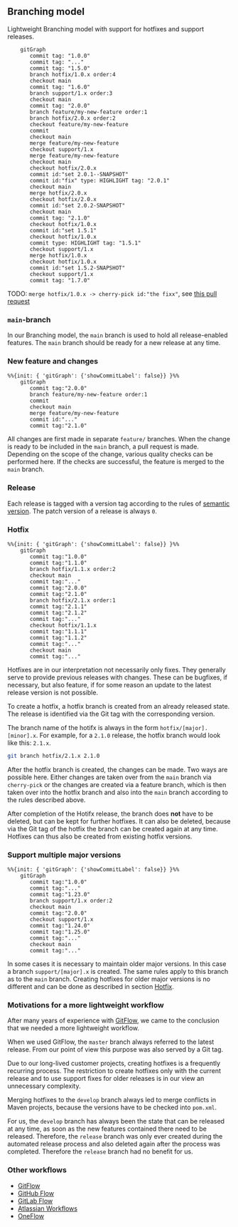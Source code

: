 ## Branching model

Lightweight Branching model with support for hotfixes and support releases.

```mermaid
    gitGraph
       commit tag: "1.0.0"
       commit tag: "..."
       commit tag: "1.5.0"
       branch hotfix/1.0.x order:4
       checkout main
       commit tag: "1.6.0"
       branch support/1.x order:3
       checkout main
       commit tag: "2.0.0"
       branch feature/my-new-feature order:1
       branch hotfix/2.0.x order:2
       checkout feature/my-new-feature
       commit
       checkout main
       merge feature/my-new-feature
       checkout support/1.x
       merge feature/my-new-feature
       checkout main
       checkout hotfix/2.0.x
       commit id:"set 2.0.1--SNAPSHOT"
       commit id:"fix" type: HIGHLIGHT tag: "2.0.1"
       checkout main
       merge hotfix/2.0.x
       checkout hotfix/2.0.x
       commit id:"set 2.0.2-SNAPSHOT"
       checkout main
       commit tag: "2.1.0"
       checkout hotfix/1.0.x
       commit id:"set 1.5.1"
       checkout hotfix/1.0.x
       commit type: HIGHLIGHT tag: "1.5.1"
       checkout support/1.x
       merge hotfix/1.0.x
       checkout hotfix/1.0.x
       commit id:"set 1.5.2-SNAPSHOT"
       checkout support/1.x
       commit tag: "1.7.0"
```

TODO: `merge hotfix/1.0.x -> cherry-pick id:"the fixx"`, see [this pull request](https://github.com/mermaid-js/mermaid/pull/3115)

### `main`-branch

In our Branching model, the `main` branch is used to hold all release-enabled features. The `main` branch should be ready for a new release at any time.

### New feature and changes
```mermaid
%%{init: { 'gitGraph': {'showCommitLabel': false}} }%%
    gitGraph
       commit tag:"2.0.0"
       branch feature/my-new-feature order:1
       commit
       checkout main
       merge feature/my-new-feature
       commit id:"..."
       commit tag:"2.1.0"
```

All changes are first made in separate `feature/` branches. When the change is ready to be included in the `main` branch, a pull request is made. Depending on the scope of the change, various quality checks can be performed here. If the checks are successful, the feature is merged to the `main` branch.

### Release

Each release is tagged with a version tag according to the rules of [semantic version](https://semver.org/). The patch version of a release is always `0`.

### Hotfix

```mermaid
%%{init: { 'gitGraph': {'showCommitLabel': false}} }%%
    gitGraph
       commit tag:"1.0.0"
       commit tag:"1.1.0"
       branch hotfix/1.1.x order:2
       checkout main
       commit tag:"..."
       commit tag:"2.0.0"
       commit tag:"2.1.0"
       branch hotfix/2.1.x order:1
       commit tag:"2.1.1"
       commit tag:"2.1.2"
       commit tag:"..."
       checkout hotfix/1.1.x
       commit tag:"1.1.1"
       commit tag:"1.1.2"
       commit tag:"..."
       checkout main
       commit tag:"..."

```


Hotfixes are in our interpretation not necessarily only fixes. They generally serve to provide previous releases with changes. These can be bugfixes, if necessary, but also feature, if for some reason an update to the latest release version is not possible.

To create a hotfix, a hotfix branch is created from an already released state. The release is identified via the Git tag with the corresponding version.

The branch name of the hotifx is always in the form `hotfix/[major].[minor].x`. For example, for a `2.1.0` release, the hotfix branch would look like this: `2.1.x`.

```sh
git branch hotfix/2.1.x 2.1.0
```

After the hotfix branch is created, the changes can be made. Two ways are possible here. Either changes are taken over from the `main` branch via `cherry-pick` or the changes are created via a feature branch, which is then taken over into the hotfix branch and also into the `main` branch according to the rules described above.

After completion of the Hotifx release, the branch does **not** have to be deleted, but can be kept for further hotfixes. It can also be deleted, because via the Git tag of the hotfix the branch can be created again at any time. Hotfixes can thus also be created from existing hotfix versions.

### Support multiple major versions

```mermaid
%%{init: { 'gitGraph': {'showCommitLabel': false}} }%%
    gitGraph
       commit tag:"1.0.0"
       commit tag:"..."
       commit tag:"1.23.0"
       branch support/1.x order:2
       checkout main
       commit tag:"2.0.0"
       checkout support/1.x
       commit tag:"1.24.0"
       commit tag:"1.25.0"
       commit tag:"..."
       checkout main
       commit tag:"..."
```

In some cases it is necessary to maintain older major versions. In this case a branch `support/[major].x` is created. The same rules apply to this branch as to the `main` branch. Creating hotfixes for older major versions is no different and can be done as described in section [Hotfix](#hotfix).

### Motivations for a more lightweight workflow

After many years of experience with [GitFlow](http://nvie.com/posts/a-successful-git-branching-model/), we came to the conclusion that we needed a more lightweight workflow.

When we used GitFlow, the `master` branch always referred to the latest release. From our point of view this purpose was also served by a Git tag.

Due to our long-lived customer projects, creating hotfixes is a frequently recurring process. The restriction to create hotfixes only with the current release and to use support fixes for older releases is in our view an unnecessary complexity.

Merging hotfixes to the `develop` branch always led to merge conflicts in Maven projects, because the versions have to be checked into `pom.xml`.

For us, the `develop` branch has always been the state that can be released at any time, as soon as the new features contained there need to be released. Therefore, the `release` branch was only ever created during the automated release process and also deleted again after the process was completed. Therefore the `release` branch had no benefit for us.

### Other workflows

* [GitFlow](http://nvie.com/posts/a-successful-git-branching-model/)
* [GitHub Flow](https://guides.github.com/introduction/flow/)
* [GitLab Flow](https://about.gitlab.com/2014/09/29/gitlab-flow/)
* [Atlassian Workflows](https://www.atlassian.com/git/tutorials/comparing-workflows/)
* [OneFlow](https://www.endoflineblog.com/oneflow-a-git-branching-model-and-workflow)
